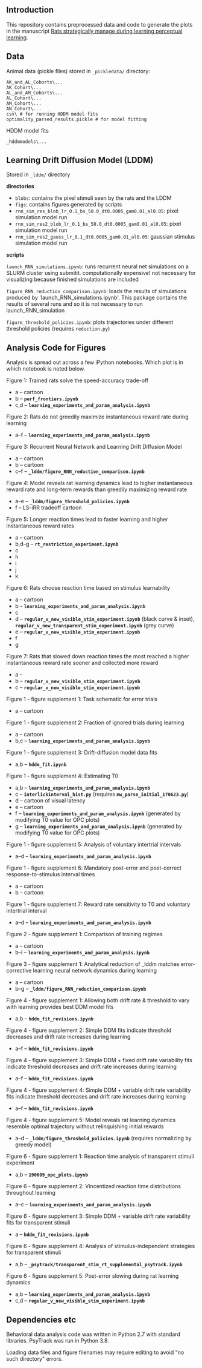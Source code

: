 ## Introduction

This repository contains preprocessed data and code to generate the plots in the manuscript [Rats strategically manage during learning perceptual learning](https://www.biorxiv.org/content/10.1101/2020.09.01.259911v1.abstract). 


## Data

Animal data (pickle files) stored in `_pickledata/` directory:
    
    AK_and_AL_Cohorts\...
    AK_Cohort\...
    AL_and_AM_Cohorts\...
    AL_Cohort\...
    AM_Cohort\...
    AN_Cohort\...
    csv\ # for running HDDM model fits
    optimality_parsed_results.pickle # for model fitting
	
HDDM model fits

	_hddmmodels\...


## Learning Drift Diffusion Model (LDDM)

Stored in `_lddm/` directory

**directories**

- `blobs`: contains the pixel stimuli seen by the rats and the LDDM
- `figs`: contains figures generated by scripts
- `rnn_sim_res_blob_lr_0.1_bs_50.0_dt0.0005_gam0.01_al0.05`: pixel simulation model run
- `rnn_sim_res2_blob_lr_0.1_bs_50.0_dt0.0005_gam0.01_al0.05`: pixel simulation model run
- `rnn_sim_res2_gauss_lr_0.1_dt0.0005_gam0.01_al0.05`: gaussian stimulus simulation model run

**scripts**

`launch_RNN_simulations.ipynb`: runs recurrent neural net simulations on a SLURM cluster using submitit. computationally expensive! not necessary for visualizing because finished simulations are included

`figure_RNN_reduction_comparison.ipynb`: loads the results of simulations produced by 'launch_RNN_simulations.ipynb'. This package contains the results of several runs and so it is not necessary to run launch_RNN_simulation

`figure_threshold_policies.ipynb`: plots trajectories under different threshold policies (requires `reduction.py`)


## Analysis Code for Figures

Analysis is spread out across a few iPython notebooks. Which plot is in which notebook is noted below.


Figure 1: Trained rats solve the speed-accuracy trade-off
- a – cartoon
- b – **`perf_frontiers.ipynb`**
- c,d – **`learning_experiments_and_param_analysis.ipynb`**

Figure 2: Rats do not greedily maximize instantaneous reward rate during learning
- a–f – **`learning_experiments_and_param_analysis.ipynb`**

Figure 3: Recurrent Neural Network and Learning Drift Diffusion Model
- a – cartoon
- b – cartoon
- c–f – **`_lddm/figure_RNN_reduction_comparison.ipynb`**

Figure 4: Model reveals rat learning dynamics lead to higher instantaneous reward rate and long-term rewards than greedily maximizing reward rate
- a–e – **`_lddm/figure_threshold_policies.ipynb`**
- f – LS-iRR tradeoff cartoon

Figure 5: Longer reaction times lead to faster learning and higher instantaneous reward rates
- a – cartoon
- b,d–g – **`rt_restriction_experiment.ipynb`**
- c
- h
- i
- j
- k

Figure 6: Rats choose reaction time based on stimulus learnability
- a – cartoon
- b - **`learning_experiments_and_param_analysis.ipynb`**
- c
- d – **`regular_v_new_visible_stim_experiment.ipynb`** (black curve & inset), **`regular_v_new_transparent_stim_experiment.ipynb`** (grey curve)
- e – **`regular_v_new_visible_stim_experiment.ipynb`**
- f
- g

Figure 7: Rats that slowed down reaction times the most reached a higher instantaneous reward rate sooner and collected more reward
- a – 
- b – **`regular_v_new_visible_stim_experiment.ipynb`**
- c – **`regular_v_new_visible_stim_experiment.ipynb`**

Figure 1 - figure supplement 1: Task schematic for error trials
- a – cartoon

Figure 1 - figure supplement 2: Fraction of ignored trials during learning
- a – cartoon
- b,c – **`learning_experiments_and_param_analysis.ipynb`**

Figure 1 - figure supplement 3: Drift-diffusion model data fits
- a,b – **`hddm_fit.ipynb`**

Figure 1 - figure supplement 4: Estimating T0
- a,b – **`learning_experiments_and_param_analysis.ipynb`**
- c – **`interlickinterval_hist.py`** (requires **`mw_parse_initial_170623.py`**) 
- d – cartoon of visual latency
- e – cartoon
- f – **`learning_experiments_and_param_analysis.ipynb`** (generated by modifying T0 value for OPC plots)
- g – **`learning_experiments_and_param_analysis.ipynb`** (generated by modifying T0 value for OPC plots)

Figure 1 - figure supplement 5: Analysis of voluntary intertrial intervals
- a–d – **`learning_experiments_and_param_analysis.ipynb`** 

Figure 1 - figure supplement 6: Mandatory post-error and post-correct response-to-stimulus interval times
- a – cartoon
- b – cartoon

Figure 1 - figure supplement 7: Reward rate sensitivity to T0 and voluntary intertrial interval
- a–d – **`learning_experiments_and_param_analysis.ipynb`** 

Figure 2 - figure supplement 1: Comparison of training regimes
- a – cartoon
- b–i – **`learning_experiments_and_param_analysis.ipynb`** 

Figure 3 - figure supplement 1: Analytical reduction of _lddm matches error-corrective learning neural network dynamics during learning
- a – cartoon
- b–g – **`_lddm/figure_RNN_reduction_comparison.ipynb`**

Figure 4 - figure supplement 1: Allowing both drift rate & threshold to vary with learning provides best DDM model fits
- a,b – **`hddm_fit_revisions.ipynb`**

Figure 4 - figure supplement 2: Simple DDM fits indicate threshold decreases and drift rate increases during learning
- a–f – **`hddm_fit_revisions.ipynb`**

Figure 4 - figure supplement 3: Simple DDM + fixed drift rate variability fits indicate threshold decreases and drift rate increases during learning
- a–f – **`hddm_fit_revisions.ipynb`**

Figure 4 - figure supplement 4: Simple DDM + variable drift rate variability fits indicate threshold decreases and drift rate increases during learning
- a–f – **`hddm_fit_revisions.ipynb`**

Figure 4 - figure supplement 5: Model reveals rat learning dynamics resemble optimal trajectory without relinquishing initial rewards
- a–d – **`_lddm/figure_threshold_policies.ipynb`** (requires normalizing by greedy model)

Figure 6 - figure supplement 1: Reaction time analysis of transparent stimuli experiment
- a,b – **`190609_opc_plots.ipynb`**

Figure 6 - figure supplement 2: Vincentized reaction time distributions throughout learning
- a–c – **`learning_experiments_and_param_analysis.ipynb`**

Figure 6 - figure supplement 3: Simple DDM + variable drift rate variability fits for transparent stimuli
- a – **`hddm_fit_revisions.ipynb`**

Figure 6 - figure supplement 4: Analysis of stimulus-independent strategies for transparent stimuli
- a,b – **`_psytrack/transparent_stim_rt_supplemental_psytrack.ipynb`**

Figure 6 - figure supplement 5: Post-error slowing during rat learning dynamics
- a,b – **`learning_experiments_and_param_analysis.ipynb`**
- c,d – **`regular_v_new_visible_stim_experiment.ipynb`**


## Dependencies etc

Behavioral data analysis code was written in Python 2.7 with standard libraries. PsyTrack was run in Python 3.8.

Loading data files and figure filenames may require editing to avoid "no such directory" errors. 